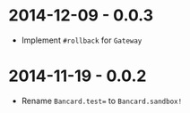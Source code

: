 # 2014-12-09 - 0.0.3
  - Implement `#rollback` for `Gateway`

# 2014-11-19 - 0.0.2
  - Rename `Bancard.test=` to `Bancard.sandbox!`
